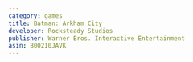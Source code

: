 ```yaml
---
category: games
title: Batman: Arkham City
developer: Rocksteady Studios
publisher: Warner Bros. Interactive Entertainment
asin: B002I0JAVK
---
```


